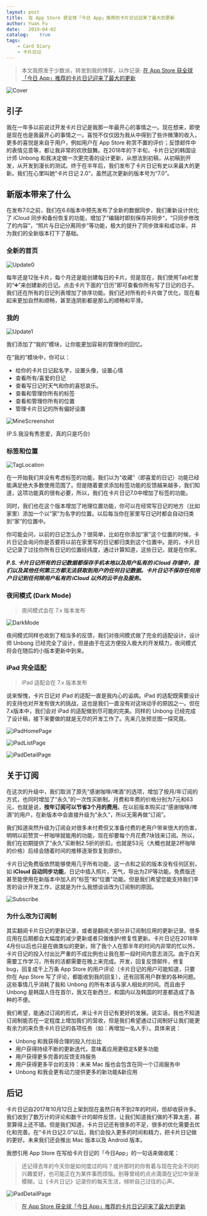 ```yaml
---
layout: post
title:  在 App Store 获全球「今日 App」推荐的卡片日记迎来了最大的更新
author: Yuan Fu
date:   2019-04-02
catalog:    true
tags:
    - Card Diary
    - 卡片日记
---
```


> 本文我原发于少数派，转发到我的博客，以作记录: [在 App Store 获全球「今日 App」推荐的卡片日记迎来了最大的更新](https://sspai.com/post/53803)


![Cover](/img/carddiary/cover.png)

## 引子

我在一年多以前说过开发卡片日记是我那一年最开心的事情之一。现在想来，即使是现在也是我最开心的事情之一。喜悦不仅仅因为我从中得到了些许微薄的收入，更多的喜悦是来自于用户，例如用户在 App Store 称赏不置的评价；反馈邮件中的表情见意等，都让我非常的欢欣鼓舞。在2018年的下半旬，卡片日记的韩国设计师 Unbong 和我决定做一次更完善的设计更新，从想法到初稿，从初稿到开发，从开发到漫长的测试。终于在半年后，我们发布了卡片日记有史以来最大的更新。我们在心里叫她“卡片日记 2.0”，虽然这次更新的版本号为“7.0”。

## 新版本带来了什么

在发布7.0之前，我们在6.6版本中预先发布了全新的数据同步，我们重新设计优化了 iCloud 同步和备份恢复的功能，增加了”编辑时即刻保存并同步“，“只同步修改了的内容”，“照片与日记分离同步”等功能，极大的提升了同步效率和成功率，并为我们的全新版本打下了基础。


### 全新的首页

![Update0](/img/carddiary/update0.png)

每年还是12张卡片，每个月还是能创建每日的卡片。但是现在，我们使用Tab栏里的“➕”来创建新的日记。点击卡片下面的“日历”即可查看你所有写了日记的日子。我们还在所有的日记列表增加了排序功能。我们还对所有的卡片做了优化，现在看起来更加自然和顺畅，甚至连阴影都是那么的顺畅和平滑。

### 我的

![Update1](/img/carddiary/update1.png)

我们添加了“我的”模块，让你能更加容易的管理你的回忆。

在“我的”模块中，你可以：

* 给你的卡片日记起名字，设置头像，设置心情
* 查看所有/喜爱的日记
* 查看写日记时天气和你的喜怒哀乐。
* 查看和管理你所有的标签
* 查看和管理你所有的位置
* 管理卡片日记的所有偏好设置

![MineScreenshot](/img/carddiary/MineScreenshot.png)

(P.S.我没有秀恩爱，真的只是巧合)

### 标签和位置

![TagLocation](/img/carddiary/TagLocation.png)

在一开始我们并没有考虑标签的功能，我们以为“收藏”（即喜爱的日记）功能已经能满足绝大多数使用范围了。但是随着要求添加标签功能的反馈越来越多，我们知道，这项功能真的很有必要，所以，我们在卡片日记7.0中增加了标签的功能。

同时，我们也在这个版本增加了地理位置功能，你可以在经常写日记的地方（比如家里）添加一个以“家”为名字的位置。以后每当你在家里写日记时都会自动归类到“家”的位置中。

你可能会问，以前的日记怎么办？很简单，比如在你添加“家”这个位置的时候，卡片日记会询问你是否要将以前在家里写的日记都归类到这个位置中。是的，卡片日记记录了过往你所有日记的位置经纬度，通过计算知道，这些日记，就是在你家。

***P.S. 卡片日记所有的日记数据都保存手机本地以及用户私有的 iCloud 存储中，我们以及其他任何第三方都无法获取到用户的任何日记数据。卡片日记不保存任何用户日记到任何除用户私有的 iCloud 以外的云平台及服务。***

### 夜间模式 (Dark Mode)

> 夜间模式会在 7.x 版本发布

![DarkMode](/img/carddiary/DarkMode.png)

夜间模式同样也收到了相当多的反馈，我们对夜间模式做了完全的适配设计，设计师 Unbong 已经完全了设计，但是由于在这方便投入极大的开发精力，夜间模式将会在随后的小版本更新中到来。

### iPad 完全适配

> iPad 适配会在 7.x 版本发布

说来惭愧，卡片日记对 iPad 的适配一直是我内心的诟病。iPad 的适配既需要设计的支持也对开发有很大的挑战，这也是我们一直没有对这块动手的原因之一。但在7.x版本中，我们会对 iPad 的适配做到尽可能的完美。同样的 Unbong 已经完成了设计稿，接下来要做的就是无尽的开发工作了。先来几张预览图一探究竟。

![iPadHomePage](/img/carddiary/iPadHomePage.png)

![iPadListPage](/img/carddiary/iPadListPage.png)

![iPadDetailPage](/img/carddiary/iPadDetailPage.png)

## 关于订阅

在这次的升级中，我们取消了原先“感谢咖啡/啤酒”的选项，增加了按月/年订阅的方式，也同时增加了“永久”的一次性买断制。月费和年费的价格分别为7元和63元，也就是说，**按年订阅可以节省3个月的费用**。在以前版本购买过“感谢咖啡/啤酒”的用户，在新版本中会直接升级为“永久”，所以无需再做“订阅”。

我们知道突然升级为订阅会对很多未付费但又准备付费的老用户带来很大的伤害，明明以前赞赏一杯咖啡就能用的功能，现在却要每个月花费7块钱来订阅。所以，我们在初期提供了“永久”买断制2.5折的折扣，也就是53元（大概也就是2杯咖啡的价格）后续会随着时间的推移逐渐恢复到原价。

卡片日记免费版依然能够使用几乎所有功能，这一点和之前的版本没有任何区别，如 **iCloud 自动同步功能**，日记中插入照片，天气，导出为ZIP等功能。免费版还甚至能使用在新版本中加入的“标签”和“位置”功能。但是我们希望您能支持我们辛苦的设计开发工作，这就是为什么我想谈谈改为订阅制的原因。

![Subscribe](/img/carddiary/Subscribe.jpg)

### 为什么改为订阅制

其实翻阅卡片日记的更新记录，或者是翻阅大部分非订阅制应用的更新记录。很多应用在后期都会大幅度的减少更新或者只做维护/修复性更新。卡片日记在2018年4月份以后也只是在做类似的更新，除了我个人在那半年的时间内非常的忙以外，卡片日记的投入付出比严重的不成比例也让我在那一段时间内意志消沉。由于白天需要工作学习，所有的活都需要在晚上来完成。开发，回复反馈邮件，修复 bug，回复成千上万条 App Store 的用户评论（卡片日记的用户可能知道，只要你在 App Store 写了评论，都能收到我的回复），还有回答用户群里的各种问题。这些事情几乎消耗了我和 Unbong 的所有本该与家人相处的时间。而且由于 Unbong 是韩国人住在首尔，我又在新西兰，和国内以及韩国的时差都造成了各种的不便。

我们希望，能通过订阅的形式，来让卡片日记有更好的发展。说实话，我也不知道订阅制能否在一定程度上增加我们的营收，但是我们希望通过订阅制好让我们能更有余力的来负责卡片日记的各项任务（如：再增加一名人手）。具体来说：

* Unbong 和我获得合理的投入付出比
* 用户获得持续不断的更新迭代，意味着应用更稳定&更多功能
* 用户获得更多完善的反馈支持服务
* 用户获得更多平台的支持：未来 Mac 版也会包含在同一个订阅服务中
* Unbong 和我会更有动力提供更多的新功能&新应用


## 后记

卡片日记自2017年10月12日上架到现在虽然只有不到2年的时间，但却收获许多。我们收到了数万计的评论和数千计的邮件反馈，让我们知道我们做的不算太差，甚至算得上还不错。但是我们知道，卡片日记还有很多的不足，很多的优化需要去优化和完善。在“卡片日记2.0”以后，我们会投入更多的时间和精力，把卡片日记做的更好。未来我们还会推出 Mac 版本以及 Android 版本。

我想引用 App Store 在写给卡片日记的「今日App」的一句话来做收尾：

> 还记得去年的今天你是如何度过的吗？或许那时的你有着与现在完全不同的兴趣爱好，也可能正在为某件事而烦恼。别等曾经的点点滴滴在记忆中渐渐模糊，让《卡片日记》记录你的每天生活，倾听自己过往的心声。


![iPadDetailPage](/img/carddiary/LastImg.png)


> [在 App Store 获全球「今日 App」推荐的卡片日记迎来了最大的更新](https://sspai.com/post/53803)